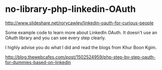 no-library-php-linkedin-OAuth
=============================
http://www.slideshare.net/rorycawley/linkedin-oauth-for-curious-people

Some example code to learn more about LinkedIn OAuth. It doesn't use an OAuth library and you can see every step clearly.

I highly advise you do what I did and read the blogs from Khur Boon Kgim.

http://blog.thewebcafes.com/post/1502524959/php-step-by-step-oauth-for-dummies-based-on-linkedin


